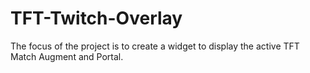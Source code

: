 # TFT-Twitch-Overlay
The focus of the project is to create a widget to display the active TFT Match Augment and Portal.
